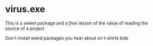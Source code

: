 # virus.exe

This is a sweet package and a *free* lesson of the value of reading the source of a project

Don't install weird packages you hear about on t-shirts kids
